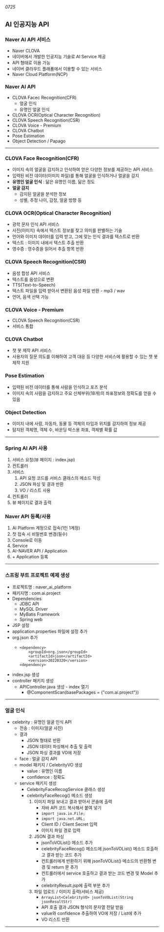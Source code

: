 ###### 0725

## AI 인공지능 API  

### Naver AI API 서비스
- Naver CLOVA
- 네이버에서 개발한 인공지능 기술로 AI Service 제공
- API 형태로 이용 가능
- 네이버 클라우드 플래폼에서 이용할 수 있는 서비스
- Naver Cloud Platform(NCP)

### Naver AI API
- CLOVA Facec Recognition(CFR)
  - 얼굴 인식
  - 유명인 얼굴 인식
- CLOVA OCR(Optical Character Recognition)
- CLOVA Speech Recognition(CSR)
- CLOVA Voice - Premium
- CLOVA Chatbot
- Pose Estimation
- Object Detection / Papago

---

### CLOVA Face Recognition(CFR)
- 이미지 속의 얼굴을 감지하고 인삭하여 얻은 다양한 정보를 제공하는 API 서비스
- 입력된 비전 데이터(이미지 파일)를 통해 얼굴을 인식하거나 얼굴을 감지
- **유명인 얼굴 인식** : 닮은 유명인 이름, 닮은 정도
- **얼굴 감지**
  - 감지된 얼굴을 분석한 정보
  - 성별, 추정 나이, 감정, 얼굴 방향 등

### CLOVA OCR(Optical Character Recognition)
- 광학 문자 인식 API 서비스
- 사진(이미지) 속에서 텍스트 정보를 찾고 의미를 판별하는 기술
- 언어와 이미지 데이터를 입력 받고, 그에 맞는 인식 결과를 텍스트로 반환
- 텍스트 : 이미지 내에서 텍스트 추출 반환
- 영수증 : 영수증을 읽어서 추출 항목 반환  

### CLOVA Speech Recognition(CSR)
- 음성 합성 API 서비스
- 텍스트를 음성으로 변환
- TTS(Text-to-Speech)
- 텍스트 파일을 입력 받아서 변환된 음성 파일 반환 - mp3 / wav
- 언어, 음색 선택 가능

### CLOVA Voice - Premium
- CLOVA Speech Recognition(CSR)
- 서비스 통합

### CLOVA Chatbot
- 챗 봇 제작 API 서비스
- 사용자의 질문 의도를 이해하여 고객 대응 등 다양한 서비스에 활용할 수 있는 챗 봇 제작 지원

### Pose Estimation
- 입력된 비전 데이터를 통해 사람을 인식하고 포즈 분석
- 이미지 속의 사람을 감지하고 주요 신체부위(18개)의 좌표정보와 정확도를 얻을 수 있음  

### Object Detection
- 이미지 내에 사람, 자동차, 동물 등 객체의 타입과 위치를 감지하여 정보 제공  
- 탐지된 객체명, 객체 수, 바운딩 박스용 좌표, 객체별 확률 값

---

### Spring AI API 사용
1) 서비스 요청(뷰 페이지 : index.jsp)
2) 컨트롤러
3) 서비스
   1) API 요청 코드를 서비스 클래스의 메소드 작성
   2) JSON 파싱 및 결과 반환
   3) VO / 리스트 사용
4) 컨트롤러
5) 뷰 페이지로 결과 출력

### Naver API 등록/사용
1) AI Platform 계정으로 접속(1인 1계정)
2) 첫 접속 시 비밀번호 변경(필수)
3) Console로 이동
4) Service
5) AI-NAVER API / Application
6) \+ Application 등록

---

### 스프링 부트 프로젝트 예제 생성
- 프로젝트명 : naver_ai_platform
- 패키지명 : com.ai.project
- Dependencies
  - JDBC API
  - MySQL Driver
  - MyBatis Framework
  - Spring web
- JSP 설정
- application.properties 파일에 설정 추가
- org.json <Dependency> 추가
  - ```
    <dependency>
        <groupId>org.json</groupId>
        <artifactId>json</artifactId>
        <version>20220320</version>
    <dependency>
    ```
- index.jsp 생성
- controller 패키지 생성
  - APIController.java 생성 - index 열기
    - @ComponentScan(basePackages = {"com.ai.project"})

---

### 얼굴 인식
- celebrity : 유명인 얼굴 인식 API
  - 전송 : 이미지(얼굴 사진)
  - 결과   
    - JSON 형태로 반환
    - JSON 데이터 파싱해서 추출 및 출력
    - JSON 파싱 결과를 VO에 저장
  - face : 얼굴 감지 API
  - model 패키지 / CelebrityVO 생성
    - value : 유명인 이름
    - confidence : 정확도
  - service 패키지 생성
    - CelebrityFaceRecogService 클래스 생성
    - celebrityFaceRecog() 메소드 생성
      1) 이미지 파일 보내고 결과 받아서 콘솔에 출력
           - 자바 API 코드 복사해서 붙여 넣기
           - `import java.io.File;`
            - `import java.net.URL;`
            - Client ID / Client Secret 입력
            - 이미지 파일 경로 입력
      2) JSON 결과 파싱
           - jsonToVOList() 메소드 추가
           - celebrityFaceRecog() 메소드에 jsonToVOList() 메소드 호출하고 결과 받는 코드 추가
           - 컨트롤러에게 반환하기 위해 jsonToVOList() 메소드의 반환형 변경 및 return 문 추가
           - 컨트롤러에서 service 호출하고 결과 받는 코드 변경 및 Model 추가
           - celebrityResult.jsp에 출력 부분 추가 
      3) 파일 업로드 / 이미지 출력(서비스 제공)
         - `ArrayList<CelebrityVO> jsonToVOList(String jsonResultStr)`
         -  API 호출 결과 JSON 형식의 문자열 전달 받음
         -  value와 confidence 추출하여 VO에 저장 / List에 추가
         -  VO 리스트 반환

----
